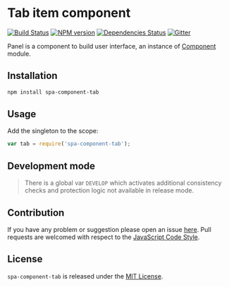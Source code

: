Tab item component
==================

[![Build Status](https://img.shields.io/travis/spasdk/component-tab.svg?style=flat-square)](https://travis-ci.org/spasdk/component-tab)
[![NPM version](https://img.shields.io/npm/v/spa-component-tab.svg?style=flat-square)](https://www.npmjs.com/package/spa-component-tab)
[![Dependencies Status](https://img.shields.io/david/spasdk/component-tab.svg?style=flat-square)](https://david-dm.org/spasdk/component-tab)
[![Gitter](https://img.shields.io/badge/gitter-join%20chat-blue.svg?style=flat-square)](https://gitter.im/DarkPark/spasdk)


Panel is a component to build user interface, an instance of [Component](https://github.com/spasdk/component) module.


## Installation ##

```bash
npm install spa-component-tab
```


## Usage ##

Add the singleton to the scope:

```js
var tab = require('spa-component-tab');
```


## Development mode ##

> There is a global var `DEVELOP` which activates additional consistency checks and protection logic not available in release mode.


## Contribution ##

If you have any problem or suggestion please open an issue [here](https://github.com/spasdk/component-tab/issues).
Pull requests are welcomed with respect to the [JavaScript Code Style](https://github.com/DarkPark/jscs).


## License ##

`spa-component-tab` is released under the [MIT License](license.md).
